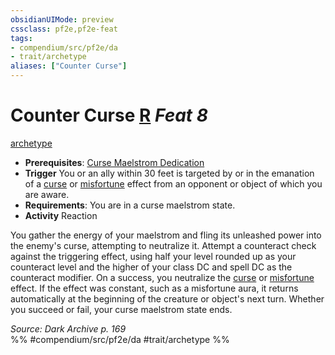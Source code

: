 ```yaml
---
obsidianUIMode: preview
cssclass: pf2e,pf2e-feat
tags:
- compendium/src/pf2e/da
- trait/archetype
aliases: ["Counter Curse"]
---
```

# Counter Curse  [R](chapter-9-playing-the-game.md#Actions "Reaction") *Feat 8*  
[archetype](archetype.md "Archetype Feat Trait")  

- **Prerequisites**: [Curse Maelstrom Dedication](curse-maelstrom-dedication-da.md)
- **Trigger** You or an ally within 30 feet is targeted by or in the emanation of a [curse](curse.md "Curse Effect Trait") or [misfortune](misfortune.md "Misfortune Effect Trait") effect from an opponent or object of which you are aware.
- **Requirements**: You are in a curse maelstrom state.
- **Activity** Reaction

You gather the energy of your maelstrom and fling its unleashed power into the enemy's curse, attempting to neutralize it. Attempt a counteract check against the triggering effect, using half your level rounded up as your counteract level and the higher of your class DC and spell DC as the counteract modifier. On a success, you neutralize the [curse](curse.md "Curse Effect Trait") or [misfortune](misfortune.md "Misfortune Effect Trait") effect. If the effect was constant, such as a misfortune aura, it returns automatically at the beginning of the creature or object's next turn. Whether you succeed or fail, your curse maelstrom state ends.

*Source: Dark Archive p. 169*  
%% #compendium/src/pf2e/da #trait/archetype %%